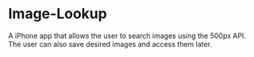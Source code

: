 # Image-Lookup
A iPhone app that allows the user to search images using the 500px API. The user can also save desired images and access them later.
